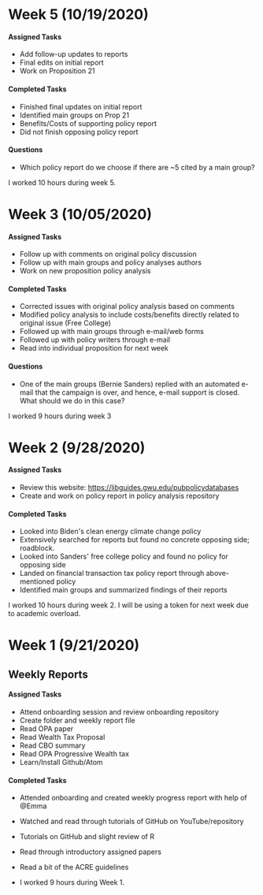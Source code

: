 # Week 5 (10/19/2020)

#### Assigned Tasks
- Add follow-up updates to reports
- Final edits on initial report
- Work on Proposition 21

#### Completed Tasks
- Finished final updates on initial report
- Identified main groups on Prop 21
- Benefits/Costs of supporting policy report
- Did not finish opposing policy report

#### Questions
- Which policy report do we choose if there are ~5 cited by a main group?


I worked 10 hours during week 5.


# Week 3 (10/05/2020)

#### Assigned Tasks
- Follow up with comments on original policy discussion
- Follow up with main groups and policy analyses authors
- Work on new proposition policy analysis

#### Completed Tasks
- Corrected issues with original policy analysis based on comments
- Modified policy analysis to include costs/benefits directly related to original issue (Free College)
- Followed up with main groups through e-mail/web forms
- Followed up with policy writers through e-mail
- Read into individual proposition for next week

#### Questions
- One of the main groups (Bernie Sanders) replied with an automated e-mail that the campaign is over, and hence, e-mail support is closed. What should we do in this case?

I worked 9 hours during week 3



# Week 2 (9/28/2020)

#### Assigned Tasks
- Review this website: https://libguides.gwu.edu/pubpolicydatabases
- Create and work on policy report in policy analysis repository

#### Completed Tasks
- Looked into Biden's clean energy climate change policy
- Extensively searched for reports but found no concrete opposing side; roadblock.
- Looked into Sanders' free college policy and found no policy for opposing side
- Landed on financial transaction tax policy report through above-mentioned policy
- Identified main groups and summarized findings of their reports


I worked 10 hours during week 2. I will be using a token for next week due to academic overload.



# Week 1 (9/21/2020)
## Weekly Reports

#### Assigned Tasks
- Attend onboarding session and review onboarding repository
- Create folder and weekly report file
- Read OPA paper
- Read Wealth Tax Proposal
- Read CBO summary
- Read OPA Progressive Wealth tax
- Learn/Install Github/Atom


#### Completed Tasks
- Attended onboarding and created weekly progress report with help of @Emma
- Watched and read through tutorials of GitHub on YouTube/repository
- Tutorials on GitHub and slight review of R
- Read through introductory assigned papers
- Read a bit of the ACRE guidelines

- I worked 9 hours during Week 1.
